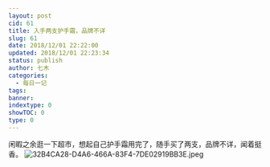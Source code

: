 ```yaml
---
layout: post
cid: 61
title: 入手两支护手霜，品牌不详
slug: 61
date: 2018/12/01 22:22:00
updated: 2018/12/01 22:23:34
status: publish
author: 七木
categories: 
  - 每日一记
tags: 
banner: 
indextype: 0
showTOC: 0
type: 0
---
```



闲暇之余逛一下超市，想起自己护手霜用完了，随手买了两支，品牌不详，闻着挺香。
![32B4CA28-D4A6-466A-83F4-7DE02919BB3E.jpeg][1]


  [1]: https://www.qimuwa.com/usr/uploads/2018/12/3300363795.jpeg